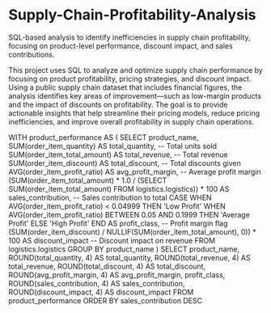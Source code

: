 # Supply-Chain-Profitability-Analysis
 SQL-based analysis to identify inefficiencies in supply chain profitability, focusing on product-level performance, discount impact, and sales contributions.

This project uses SQL to analyze and optimize supply chain performance by focusing on product profitability, pricing strategies, and discount impact. Using a public supply chain dataset that includes financial figures, the analysis identifies key areas of improvement—such as low-margin products and the impact of discounts on profitability. The goal is to provide actionable insights that help streamline their pricing models, reduce pricing inefficiencies, and improve overall profitability in supply chain operations. 

WITH product_performance AS (
    SELECT 
        product_name,
        SUM(order_item_quantity) AS total_quantity, -- Total units sold
        SUM(order_item_total_amount) AS total_revenue, -- Total revenue
        SUM(order_item_discount) AS total_discount, -- Total discounts given
        AVG(order_item_profit_ratio) AS avg_profit_margin, -- Average profit margin
        (SUM(order_item_total_amount) * 1.0 / (SELECT SUM(order_item_total_amount) FROM logistics.logistics)) * 100 AS sales_contribution, -- Sales contribution to total
        CASE 
            WHEN AVG(order_item_profit_ratio) < 0.04999 THEN 'Low Profit'
            WHEN AVG(order_item_profit_ratio) BETWEEN 0.05 AND 0.1999 THEN 'Average Profit'
            ELSE 'High Profit'
        END AS profit_class, -- Profit margin flag
        (SUM(order_item_discount) / NULLIF(SUM(order_item_total_amount), 0)) * 100 AS discount_impact -- Discount impact on revenue
    FROM logistics.logistics
    GROUP BY product_name
)
SELECT 
    product_name,
ROUND(total_quantity, 4) AS total_quantity,
ROUND(total_revenue, 4) AS total_revenue,
ROUND(total_discount, 4) AS total_discount,
ROUND(avg_profit_margin, 4) AS avg_profit_margin,
profit_class,
ROUND(sales_contribution, 4) AS sales_contribution,
ROUND(discount_impact, 4) AS discount_impact
FROM product_performance
ORDER BY sales_contribution DESC
